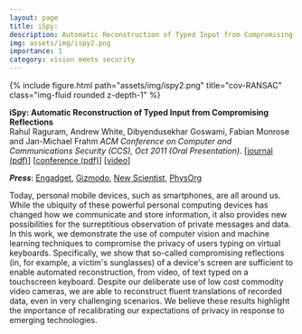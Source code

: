 ```yaml
---
layout: page
title: iSpy: 
description: Automatic Reconstruction of Typed Input from Compromising Reflections
img: assets/img/ispy2.png
importance: 1
category: vision meets security
---
```


<div class="row">
    <div class="col-sm mt-3 mt-md-0">
        {% include figure.html path="assets/img/ispy2.png" title="cov-RANSAC" class="img-fluid rounded z-depth-1" %}
    </div>
</div>

<b>iSpy: Automatic Reconstruction of Typed Input from Compromising Reflections</b><br>
Rahul Raguram, Andrew White, Dibyendusekhar Goswami, Fabian Monrose and Jan-Michael Frahm
<i>ACM Conference on Computer and Communications Security (CCS), Oct 2011 (Oral Presentation).</i>
[<a href="assets/pdf/On_the_Privacy_Risks_of_Virtual_Keyboard.pdf">journal (pdf)</a>] [<a href="assets/pdf/CCS2011.pdf">conference (pdf)</a>] [<a href="http://www.youtube.com/watch?v=ZveUIlFYltk&feature=player_embedded">video</a>]

<i><b>Press</b></i>: <a href="http://www.engadget.com/2011/11/04/ispy-software-can-read-texts-and-steal-passwords-with-its-little/"   target="_blank">Engadget</a>, <a href="http://gizmodo.com/5856726/ispy-yet-another-reason-to-keep-your-mobile-messaging-tasteful" target="_blank">Gizmodo</a>, <a href="http://www.newscientist.com/article/mg21228365.000-screenspy-program-can-read-texts-and-emails.html" target="_blank">New Scientist</a>, <a href="http://www.physorg.com/news/2011-11-spy-software-smartphone-texting-realtime.html" target="_blank">PhysOrg</a>

Today, personal mobile devices, such as smartphones, are all around us. While the ubiquity of these powerful personal computing devices has changed how we communicate and store information, it also provides new possibilities for the surreptitious observation of private messages and data. In this work, we demonstrate the use of computer vision and machine learning techniques to compromise the privacy of users typing on virtual keyboards. Specifically, we show that so-called compromising reflections (in, for example, a victim's sunglasses) of a device's screen are sufficient to enable automated reconstruction, from video, of text typed on a touchscreen keyboard. Despite our deliberate use of low cost commodity video cameras, we are able to reconstruct fluent translations of recorded data, even in very challenging scenarios. We believe these results highlight the importance of recalibrating our expectations of privacy in response to emerging technologies.


